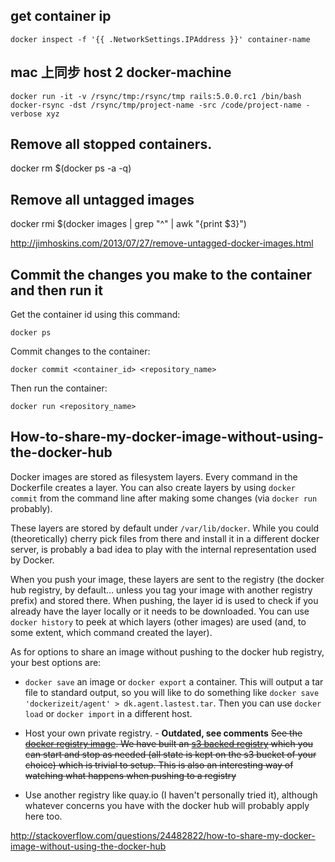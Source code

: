 get container ip
----------------

    docker inspect -f '{{ .NetworkSettings.IPAddress }}' container-name

mac 上同步 host 2 docker-machine
-----------------------------

    docker run -it -v /rsync/tmp:/rsync/tmp rails:5.0.0.rc1 /bin/bash
    docker-rsync -dst /rsync/tmp/project-name -src /code/project-name -verbose xyz

Remove all stopped containers.
------------------------------

  docker rm $(docker ps -a -q)

Remove all untagged images
--------------------------

  docker rmi $(docker images | grep "^<none>" | awk "{print \$3}")

http://jimhoskins.com/2013/07/27/remove-untagged-docker-images.html

Commit the changes you make to the container and then run it
------------------------------------------------------------

Get the container id using this command:

    docker ps

Commit changes to the container:

    docker commit <container_id> <repository_name>

Then run the container:

    docker run <repository_name>

How-to-share-my-docker-image-without-using-the-docker-hub
---------------------------------------------------------

Docker images are stored as filesystem layers. Every command in the Dockerfile creates a layer. You can also create layers by using `docker commit` from the command line after making some changes (via `docker run` probably).

These layers are stored by default under `/var/lib/docker`. While you could (theoretically) cherry pick files from there and install it in a different docker server, is probably a bad idea to play with the internal representation used by Docker.

When you push your image, these layers are sent to the registry (the docker hub registry, by default… unless you tag your image with another registry prefix) and stored there. When pushing, the layer id is used to check if you already have the layer locally or it needs to be downloaded. You can use `docker history` to peek at which layers (other images) are used (and, to some extent, which command created the layer).

As for options to share an image without pushing to the docker hub registry, your best options are:

- `docker save` an image or `docker export` a container. This will output a tar file to standard output, so you will like to do something like `docker save 'dockerizeit/agent' > dk.agent.lastest.tar`. Then you can use `docker load` or `docker import` in a different host.

- Host your own private registry. - **Outdated, see comments** <strike>See the [docker registry image][1]. We have built an [s3 backed registry][2] which you can start and stop as needed (all state is kept on the s3 bucket of your choice) which is trivial to setup. This is also an interesting way of watching what happens when pushing to a registry</strike>

- Use another registry like quay.io (I haven't personally tried it), although whatever concerns you have with the docker hub will probably apply here too.


  [1]: https://github.com/dotcloud/docker-registry
  [2]: https://github.com/1uptalent/docker-s3-registry

http://stackoverflow.com/questions/24482822/how-to-share-my-docker-image-without-using-the-docker-hub
